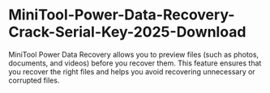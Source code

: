 # MiniTool-Power-Data-Recovery-Crack-Serial-Key-2025-Download
MiniTool Power Data Recovery allows you to preview files (such as photos, documents, and videos) before you recover them. This feature ensures that you recover the right files and helps you avoid recovering unnecessary or corrupted files.
